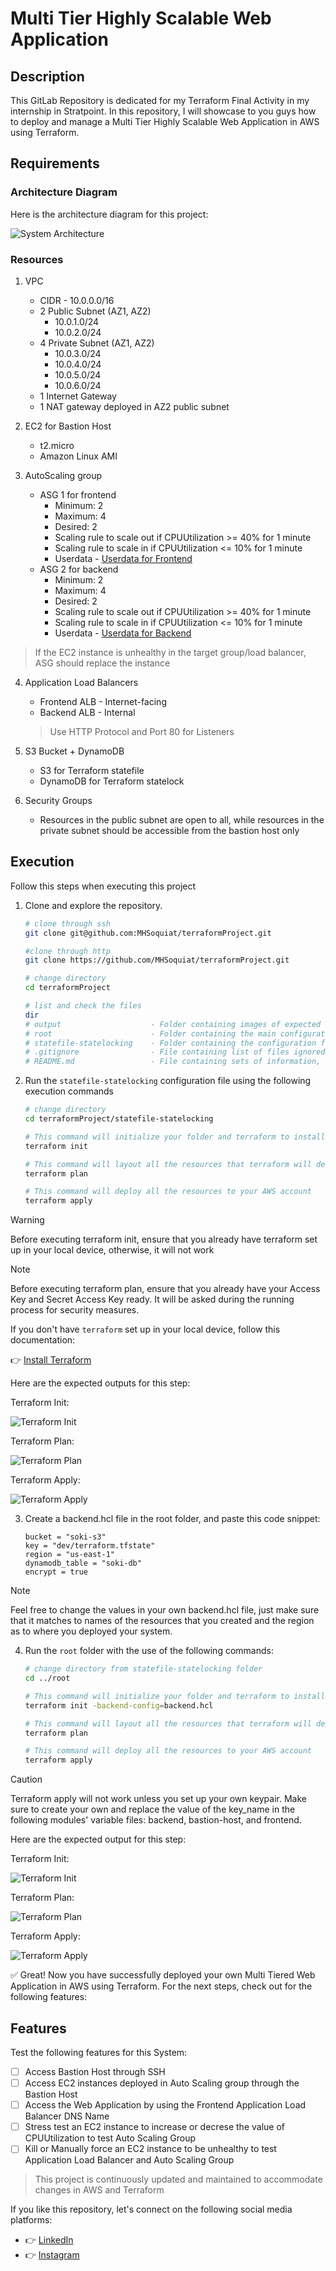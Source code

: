 # Multi Tier Highly Scalable Web Application

## Description

This GitLab Repository is dedicated for my Terraform Final Activity in my internship in Stratpoint. In this repository, I will showcase to you guys how to deploy and manage a Multi Tier Highly Scalable Web Application in AWS using Terraform. 

## Requirements 

### Architecture Diagram

Here is the architecture diagram for this project: 

![System Architecture](output/TerraformDiagram.png)

### Resources

1. VPC
    - CIDR - 10.0.0.0/16
    - 2 Public Subnet (AZ1, AZ2)
        - 10.0.1.0/24
        - 10.0.2.0/24
    - 4 Private Subnet (AZ1, AZ2)
        - 10.0.3.0/24
        - 10.0.4.0/24
        - 10.0.5.0/24
        - 10.0.6.0/24
    - 1 Internet Gateway
    - 1 NAT gateway deployed in AZ2 public subnet

2. EC2 for Bastion Host
    - t2.micro
    - Amazon Linux AMI

3. AutoScaling group
    - ASG 1 for frontend
        - Minimum: 2
        - Maximum: 4
        - Desired: 2
        - Scaling rule to scale out if CPUUtilization >= 40% for 1 minute
        - Scaling rule to scale in if CPUUtilization <= 10% for 1 minute
        - Userdata - [Userdata for Frontend](root/modules/frontend/frontend_userdata.sh)
    - ASG 2 for backend
        - Minimum: 2
        - Maximum: 4
        - Desired: 2
        - Scaling rule to scale out if CPUUtilization >= 40% for 1 minute
        - Scaling rule to scale in if CPUUtilization <= 10% for 1 minute
        - Userdata - [Userdata for Backend](root/modules/backend/backend_userdata.sh)

> If the EC2 instance is unhealthy in the target group/load balancer, ASG should replace the instance

4. Application Load Balancers
    - Frontend ALB - Internet-facing
    - Backend ALB - Internal
    > Use HTTP Protocol and Port 80 for Listeners

5. S3 Bucket + DynamoDB
    - S3 for Terraform statefile
    - DynamoDB for Terraform statelock

6. Security Groups
    - Resources in the public subnet are open to all, while resources in the private subnet should be accessible from the bastion host only

## Execution

Follow this steps when executing this project
1.  Clone and explore the repository.

    ```bash
    # clone through ssh
    git clone git@github.com:MHSoquiat/terraformProject.git
    
    #clone through http
    git clone https://github.com/MHSoquiat/terraformProject.git

    # change directory
    cd terraformProject

    # list and check the files
    dir
    # output                    - Folder containing images of expected outputs displayed in README.md
    # root                      - Folder containing the main configuration file and modules
    # statefile-statelocking    - Folder containing the configuration file for statefile and state locking
    # .gitignore                - File containing list of files ignored in git commands
    # README.md                 - File containing sets of information, instructions, and details about the repository.
    ```

2. Run the `statefile-statelocking` configuration file using the following execution commands 

    ```bash
    # change directory
    cd terraformProject/statefile-statelocking

    # This command will initialize your folder and terraform to install the necessary extensions for the task required
    terraform init

    # This command will layout all the resources that terraform will deploy in your account
    terraform plan

    # This command will deploy all the resources to your AWS account
    terraform apply
    ```

>[!WARNING]
>Before executing terraform init, ensure that you already have terraform set up in your local device, otherwise, it will not work

>[!NOTE]
>Before executing terraform plan, ensure that you already have your Access Key and Secret Access Key ready. It will be asked during the running process for security measures.

If you don't have `terraform` set up in your local device, follow this documentation:

:point_right: [Install Terraform](https://developer.hashicorp.com/terraform/tutorials/aws-get-started/install-cli)

Here are the expected outputs for this step:

Terraform Init: 

![Terraform Init](output/init-ss.png)

Terraform Plan:

![Terraform Plan](output/plan-ss.png)

Terraform Apply: 

![Terraform Apply](output/apply-ss.png)

3. Create a backend.hcl file in the root folder, and paste this code snippet:

    ```hcl
    bucket = "soki-s3"
    key = "dev/terraform.tfstate"
    region = "us-east-1"
    dynamodb_table = "soki-db"
    encrypt = true
    ```

>[!NOTE]
> Feel free to change the values in your own backend.hcl file, just make sure that it matches to names of the resources that you created and the region as to where you deployed your system.

4. Run the `root` folder with the use of the following commands:

    ```bash
    # change directory from statefile-statelocking folder
    cd ../root

    # This command will initialize your folder and terraform to install the necessary extensions for the task required, make sure to create your own backend.hcl file containing all the necessary information for s3, dynamodb, and region
    terraform init -backend-config=backend.hcl

    # This command will layout all the resources that terraform will deploy in your account
    terraform plan

    # This command will deploy all the resources to your AWS account
    terraform apply
    ```

>[!CAUTION]
> Terraform apply will not work unless you set up your own keypair. Make sure to create your own and replace the value of the key_name in the following modules' variable files: backend, bastion-host, and frontend.

Here are the expected output for this step:

Terraform Init: 

![Terraform Init](output/init-r.png)

Terraform Plan:

![Terraform Plan](output/plan-r.png)

Terraform Apply: 

![Terraform Apply](output/apply-r.png)

:white_check_mark: Great! Now you have successfully deployed your own Multi Tiered Web Application in AWS using Terraform. For the next steps, check out for the following features:

## Features

Test the following features for this System:

- [ ] Access Bastion Host through SSH
- [ ] Access EC2 instances deployed in Auto Scaling group through the Bastion Host
- [ ] Access the Web Application by using the Frontend Application Load Balancer DNS Name
- [ ] Stress test an EC2 instance to increase or decrese the value of CPUUtilization to test Auto Scaling Group
- [ ] Kill or Manually force an EC2 instance to be unhealthy to test Application Load Balancer and Auto Scaling Group

> This project is continuously updated and maintained to accommodate changes in AWS and Terraform

If you like this repository, let's connect on the following social media platforms:
- :point_right: [LinkedIn](https://www.linkedin.com/in/soqwapo/)
- :point_right: [Instagram](https://www.instagram.com/soqwapo/)
